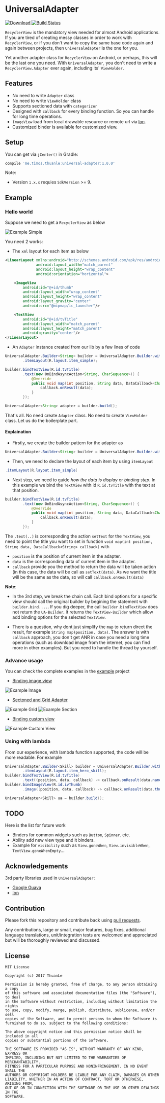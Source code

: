 # UniversalAdapter

[ ![Download](https://api.bintray.com/packages/thuanle/maven/UniversalAdapter/images/download.svg) ](https://bintray.com/thuanle/maven/UniversalAdapter/_latestVersion) [![Build Status](https://travis-ci.org/ldt116/UniversalAdapter.svg?branch=master)](https://travis-ci.org/ldt116/UniversalAdapter) 

`RecyclerView` is the mandatory view needed for almost Android applications. If you are tired of creating messy classes in order to work with `RecyclerView`, or if you don't want to copy the same base code again and again between projects, then `UniversalAdapter` is the one for you.

Yet another adapter class for `RecyclerView` on Android, or perhaps, this will be the last one you need. With `UniversalAdapter`, you don't need to write a `RecyclerView.Adapter` ever again, including its' `ViewHolder`.

## Features

* No need to write `Adapter` class
* No need to write `ViewHolder` class
* Supports sectioned data with `categorizer`
* Designed with `callback` for every binding function. So you can handle for long time operations.
* `ImageView` load from local drawable resource or remote url via [Ion](https://github.com/koush/ion).
* Customized binder is available for customized view.

## Setup

You can get via `jCenter()` in Gradle:

```groovy
compile 'me.timos.thuanle:universal-adapter:1.0.0'
```
Note: 

* Version `1.x.x` requies `SdkVersion` >= 9.

## Example  

### Hello world

Suppose we need to get a `RecyclerView` as below

![Example Simple](doc/screenshot/example-simple.png)

You need 2 works:

* The `xml` layout for each item as below

```xml
<LinearLayout xmlns:android="http://schemas.android.com/apk/res/android"
              android:layout_width="match_parent"
              android:layout_height="wrap_content"
              android:orientation="horizontal">

    <ImageView
        android:id="@+id/thumb"
        android:layout_width="wrap_content"
        android:layout_height="wrap_content"
        android:layout_gravity="center"
        android:src="@mipmap/ic_launcher"/>

    <TextView
        android:id="@+id/tvTitle"
        android:layout_width="match_parent"
        android:layout_height="match_parent"
        android:gravity="center"/>
</LinearLayout>
```

* An `Adapter` instance created from our lib by a few lines of code

```java
UniversalAdapter.Builder<String> builder = UniversalAdapter.Builder.with("A", "B", "C", "D", "E", "F", "G", "H", "I", "J")
        .itemLayout(R.layout.item_simple);

builder.bindTextView(R.id.tvTitle)
        .text(new OnBindAsyncAction<String, CharSequence>() {
            @Override
            public void map(int position, String data, DataCallback<CharSequence> callback) {
                callback.onResult(data);
            }
        });

UniversalAdapter<String> adapter = builder.build();
```

That's all. No need create `Adapter` class. No need to create `ViewHolder` class. Let us do the boilerplate part.

#### Explaination

* Firstly, we create the builder pattern for the adapter as

```java
UniversalAdapter.Builder<String> builder = UniversalAdapter.Builder.with("A", "B", "C", "D", "E", "F", "G", "H", "I", "J")
```

* Then, we need to declare the layout of each item by using `itemLayout`

```java
.itemLayout(R.layout.item_simple)
```

* Next step, we need to guide *how the data is display* or *binding step*. In this example we bind the `TextView` with id `R.id.tvTitle` with the text at that position.

```java
builder.bindTextView(R.id.tvTitle)
        .text(new OnBindAsyncAction<String, CharSequence>() {
            @Override
            public void map(int position, String data, DataCallback<CharSequence> callback) {
                callback.onResult(data);
            }
        });
```
The `.text(..)` is corresponding the action `setText` for the `TextView`, you need to point the title you want to set in function `void map(int position, String data, DataCallback<String> callback)` with

* `position` is the position of current item in the adapter.
* `data` is the corresponding data of current item in the adapter.
* `callback` provide you the method to return the data will be taken action (in this case, the data will be call as `setText(data)`. As we want the title will be the same as the data, so will call `callback.onResult(data)`

**Note**:

* In the 3rd step, we break the chain call. Each bind options for a specific view should call the original builder by begining the  statement with `builder.bind....`.  If you dig deeper, the call `builder.bindTextView` does not return the `UA-Builder`. It returns the `TextView-Builder` which allow add binding options for  the selected `TextView`.

* There is a question, why dont just simplify the `map` to return direct the result, for example `String map(position, data)`. The answer is with `callback` approach, you don't get ANR in case you need a long time operations (such as download image from the internet, you can find more in other examples). But you need to handle the thread by yourself. 

### Advance usage

You can check the complete examples in the [example](https://github.com/ldt116/UniversalAdapter/tree/master/example) project

* [Binding image view](doc/usage-image.md)

![Example Image](doc/screenshot/example-image.png)

* [Sectoned and Grid Adapter](doc/usage-group.md)

![Example Grid](doc/screenshot/example-grid.png) ![Example Section](doc/screenshot/example-group.png)

* [Binding custom view](doc/usage-custom-view.md)

![Example Custom View](doc/screenshot/example-custom.png) 

### Using with lambda

From our experience, with lambda function supported, the code will be more readable. For example

```java
UniversalAdapter.Builder<Skill> builder = UniversalAdapter.Builder.with(hero.skills)
        .itemLayout(R.layout.item_hero_skill);
builder.bindTextView(R.id.tvTitle)
        .text((position, data, callback) -> callback.onResult(data.name));
builder.bindImageView(R.id.ivThumb)
        .image((position, data, callback) -> callback.onResult(data.thumbnail));

UniversalAdapter<Skill> ua = builder.build();
```

## TODO

Here is the list for future work

* Binders for common widgets such as `Button`, `Spinner`. etc.
* Ability add new view type and it binders.
* Example for `visibility` such as `View.goneWhen`, `View.invisibleWhen`, `TextView.goneWhenEmpty`...

Acknowledgements
----------------

3rd party libraries used in `UniversalAdapter`:

* [Google Guava](https://github.com/google/guava)
* [Ion](https://github.com/koush/ion)

Contribution
------------ 

Please fork this repository and contribute back using [pull requests](https://github.com/ldt116/UniversalAdapter/pulls).

Any contributions, large or small, major features, bug fixes, additional language translations, unit/integration tests are welcomed and appreciated but will be thoroughly reviewed and discussed.

License
-------
    
    MIT License
    
    Copyright (c) 2017 ThuanLe
    
    Permission is hereby granted, free of charge, to any person obtaining a copy
    of this software and associated documentation files (the "Software"), to deal
    in the Software without restriction, including without limitation the rights
    to use, copy, modify, merge, publish, distribute, sublicense, and/or sell
    copies of the Software, and to permit persons to whom the Software is
    furnished to do so, subject to the following conditions:
    
    The above copyright notice and this permission notice shall be included in all
    copies or substantial portions of the Software.
    
    THE SOFTWARE IS PROVIDED "AS IS", WITHOUT WARRANTY OF ANY KIND, EXPRESS OR
    IMPLIED, INCLUDING BUT NOT LIMITED TO THE WARRANTIES OF MERCHANTABILITY,
    FITNESS FOR A PARTICULAR PURPOSE AND NONINFRINGEMENT. IN NO EVENT SHALL THE
    AUTHORS OR COPYRIGHT HOLDERS BE LIABLE FOR ANY CLAIM, DAMAGES OR OTHER
    LIABILITY, WHETHER IN AN ACTION OF CONTRACT, TORT OR OTHERWISE, ARISING FROM,
    OUT OF OR IN CONNECTION WITH THE SOFTWARE OR THE USE OR OTHER DEALINGS IN THE
    SOFTWARE.
